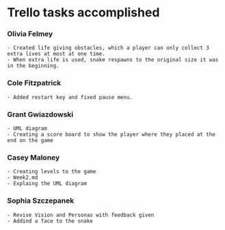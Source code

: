# Trello tasks accomplished
### Olivia Felmey

    - Created life giving obstacles, which a player can only collect 3 extra lives at most at one time. 
    - When extra life is used, snake respawns to the original size it was in the beginning.

### Cole Fitzpatrick
    
    - Added restart key and fixed pause menu.


### Grant Gwiazdowski
    
    - UML diagram 
    - Creating a score board to show the player where they placed at the end on the game 

### Casey Maloney
    
    - Creating levels to the game 
    - Week2.md 
    - Explaing the UML diagram 


### Sophia Szczepanek

    - Revise Vision and Personas with feedback given
    - Addind a face to the snake 
